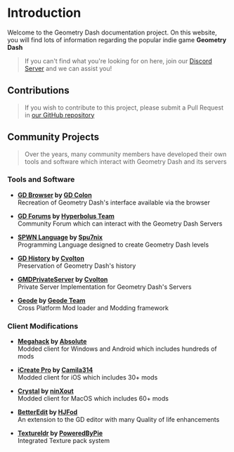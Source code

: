 # Introduction

Welcome to the Geometry Dash documentation project. On this website, you will find lots of information regarding the popular indie game **Geometry Dash**

> If you can't find what you're looking for on here, join our [Discord Server](https://discord.gg/gd-programming-646101505417674758) and we can assist you!

## Contributions

> If you wish to contribute to this project, please submit a Pull Request in [our GitHub repository](https://github.com/Wyliemaster/gddocs)


## Community Projects

> Over the years, many community members have developed their own tools and software which interact with Geometry Dash and its servers

### Tools and Software

- **[GD Browser](https://gdbrowser.com/) by [GD Colon](https://github.com/GDColon)**  
Recreation of Geometry Dash's interface available via the browser

- **[GD Forums](https://gdforums.com/) by [Hyperbolus Team](https://github.com/hyperbolus)**  
Community Forum which can interact with the Geometry Dash Servers

- **[SPWN Language](https://github.com/Spu7Nix/SPWN-language) by [Spu7nix](https://github.com/Spu7Nix)**  
Programming Language designed to create Geometry Dash levels

- **[GD History](https://history.geometrydash.eu/) by [Cvolton](https://github.com/Cvolton)**  
Preservation of Geometry Dash's history

- **[GMDPrivateServer](https://github.com/Cvolton/GMDprivateServer) by [Cvolton](https://github.com/Cvolton)**  
Private Server Implementation for Geometry Dash's Servers

- **[Geode](https://geode-sdk.org/) by [Geode Team](https://github.com/geode-sdk)**  
Cross Platform Mod loader and Modding framework

### Client Modifications

- **[Megahack](https://absolllute.com/store/view_mega_hack_pro) by [Absolute](https://github.com/absoIute)**  
Modded client for Windows and Android which includes hundreds of mods

- **[iCreate Pro](https://geticreate.pro/) by [Camila314](https://github.com/camila314)**  
Modded client for iOS which includes 30+ mods

- **[Crystal](https://github.com/ninXout/Crystal-Client/tree/main) by [ninXout](https://github.com/ninXout)**  
Modded client for MacOS which includes 60+ mods

- **[BetterEdit](https://github.com/HJfod/BetterEdit) by [HJFod](https://github.com/HJfod/)**  
An extension to the GD editor with many Quality of life enhancements

- **[Textureldr](https://github.com/poweredbypie/textureldr) by [PoweredByPie](https://github.com/PoweredByPie/)**  
Integrated Texture pack system
